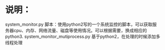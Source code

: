 # 说明：
system_monitor.py 脚本：使用python2写的一个系统监控的脚本，可以获取服务器cpu、内存、网络流量、磁盘等使用情况。可以根据需要，换成相应的python3.
system_monitor_mutiprocess.py 基于python2，在处理的时候添加多线程处理
